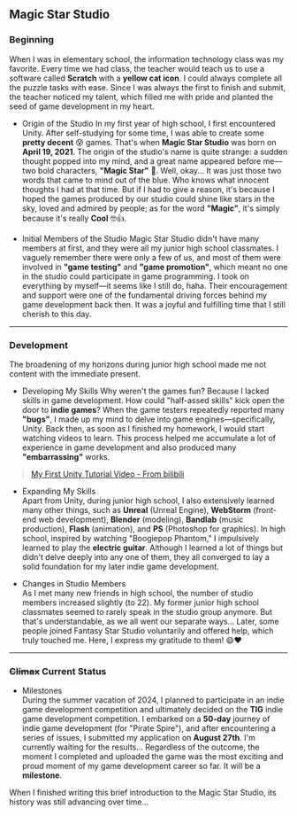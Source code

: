 ## Magic Star Studio

### Beginning
When I was in elementary school, the information technology class was my favorite. Every time we had class, the teacher would teach us to use a software called **Scratch** with a **yellow cat icon**. I could always complete all the puzzle tasks with ease. Since I was always the first to finish and submit, the teacher noticed my talent, which filled me with pride and planted the seed of game development in my heart.

- Origin of the Studio
In my first year of high school, I first encountered Unity. After self-studying for some time, I was able to create some **pretty decent** 😰 games. That's when **Magic Star Studio** was born on **April 19, 2021**. The origin of the studio's name is quite strange: a sudden thought popped into my mind, and a great name appeared before me—two bold characters, **"Magic Star"** 🤩. Well, okay... It was just those two words that came to mind out of the blue. Who knows what innocent thoughts I had at that time. But if I had to give a reason, it's because I hoped the games produced by our studio could shine like stars in the sky, loved and admired by people; as for the word **"Magic"**, it's simply because it's really **Cool** 🤓👍.

- Initial Members of the Studio
Magic Star Studio didn't have many members at first, and they were all my junior high school classmates. I vaguely remember there were only a few of us, and most of them were involved in **"game testing"** and **"game promotion"**, which meant no one in the studio could participate in game programming. I took on everything by myself—it seems like I still do, haha. Their encouragement and support were one of the fundamental driving forces behind my game development back then. It was a joyful and fulfilling time that I still cherish to this day.

***

### Development
The broadening of my horizons during junior high school made me not content with the immediate present.

- Developing My Skills
Why weren't the games fun? Because I lacked skills in game development. How could "half-assed skills" kick open the door to **indie games**? When the game testers repeatedly reported many **"bugs"**, I made up my mind to delve into game engines—specifically, Unity. Back then, as soon as I finished my homework, I would start watching videos to learn. This process helped me accumulate a lot of experience in game development and also produced many **"embarrassing"** works.

> [My First Unity Tutorial Video - From bilibili](https://www.bilibili.com/video/BV12s411g7gU/?spm_id_from=333.337.search-card.all.click&vd_source=aaae2859daad2f1fcd06dde5abb72fb6)

- Expanding My Skills  
Apart from Unity, during junior high school, I also extensively learned many other things, such as **Unreal** (Unreal Engine), **WebStorm** (front-end web development), **Blender** (modeling), **Bandlab** (music production), **Flash** (animation), and **PS** (Photoshop for graphics). In high school, inspired by watching "Boogiepop Phantom," I impulsively learned to play the **electric guitar**. Although I learned a lot of things but didn't delve deeply into any one of them, they all converged to lay a solid foundation for my later indie game development.

- Changes in Studio Members  
As I met many new friends in high school, the number of studio members increased slightly (to 22). My former junior high school classmates seemed to rarely speak in the studio group anymore. But that's understandable, as we all went our separate ways...
Later, some people joined Fantasy Star Studio voluntarily and offered help, which truly touched me. Here, I express my gratitude to them! 😄❤️

***

### <del>Climax</del> Current Status

- Milestones  
During the summer vacation of 2024, I planned to participate in an indie game development competition and ultimately decided on the **TIG** indie game development competition. I embarked on a **50-day** journey of indie game development (for "Pirate Spire"), and after encountering a series of issues, I submitted my application on **August 27th**. I'm currently waiting for the results... Regardless of the outcome, the moment I completed and uploaded the game was the most exciting and proud moment of my game development career so far. It will be a **milestone**.

When I finished writing this brief introduction to the Magic Star Studio, its history was still advancing over time...